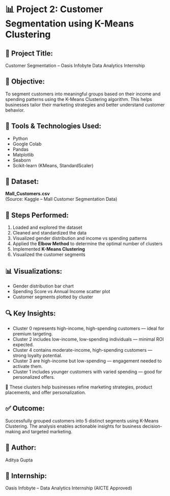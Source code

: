 # 📊 Project 2: Customer Segmentation using K-Means Clustering

## 📁 Project Title:
Customer Segmentation – Oasis Infobyte Data Analytics Internship

## 🎯 Objective:
To segment customers into meaningful groups based on their income and spending patterns using the K-Means Clustering algorithm. This helps businesses tailor their marketing strategies and better understand customer behavior.

## 🧰 Tools & Technologies Used:
- Python
- Google Colab
- Pandas
- Matplotlib
- Seaborn
- Scikit-learn (KMeans, StandardScaler)

## 📌 Dataset:
**Mall_Customers.csv**  
(Source: Kaggle – Mall Customer Segmentation Data)

## 🧪 Steps Performed:
1. Loaded and explored the dataset
2. Cleaned and standardized the data
3. Visualized gender distribution and income vs spending patterns
4. Applied the **Elbow Method** to determine the optimal number of clusters
5. Implemented **K-Means Clustering**
6. Visualized the customer segments

## 📊 Visualizations:
- Gender distribution bar chart
- Spending Score vs Annual Income scatter plot
- Customer segments plotted by cluster

## 🔍 Key Insights:
- Cluster 0 represents high-income, high-spending customers — ideal for premium targeting.
- Cluster 2 includes low-income, low-spending individuals — minimal ROI expected.
- Cluster 4 contains moderate-income, high-spending customers — strong loyalty potential.
- Cluster 3 are high-income but low-spending — engagement needed to activate them.
- Cluster 1 includes younger customers with varied spending — good for personalized offers.

🎯 These clusters help businesses refine marketing strategies, product placements, and offer personalization.

## ✅ Outcome:
Successfully grouped customers into 5 distinct segments using K-Means Clustering. The analysis enables actionable insights for business decision-making and targeted marketing.

## 📝 Author:
Aditya Gupta

## 🔗 Internship:
Oasis Infobyte – Data Analytics Internship (AICTE Approved)
